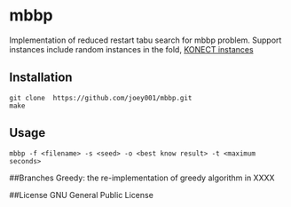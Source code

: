 # mbbp
Implementation of reduced restart tabu search for mbbp problem.
Support instances include random instances in the fold, [KONECT instances](http://konect.uni-koblenz.de/networks/)

## Installation
```
git clone  https://github.com/joey001/mbbp.git
make
```
## Usage
```
mbbp -f <filename> -s <seed> -o <best know result> -t <maximum seconds>
```
##Branches
Greedy: the re-implementation of greedy algorithm in XXXX

##License
GNU General Public License
